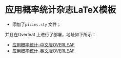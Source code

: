 # 应用概率统计杂志LaTeX模板


+ 添加了`picins.sty` 文件；

并且在Overleaf 上进行了部署，地址如下所示：

+ [应用概率统计-中文版OVERLEAF](https://www.overleaf.com/read/jnnbmvthjtqd#1d5943)
+ [应用概率统计-英文版OVERLEAF](https://www.overleaf.com/read/vrwjgsnzdmmq#605c05)
